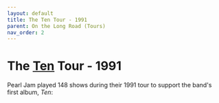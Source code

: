 ```yaml
---
layout: default
title: The Ten Tour - 1991
parent: On the Long Road (Tours)
nav_order: 2
---
```


# The [Ten](https://pearljamopedia.ml/docs/Albums/Studio/Ten) Tour - 1991

Pearl Jam played 148 shows during their 1991 tour to support the band's first album, *Ten*:

